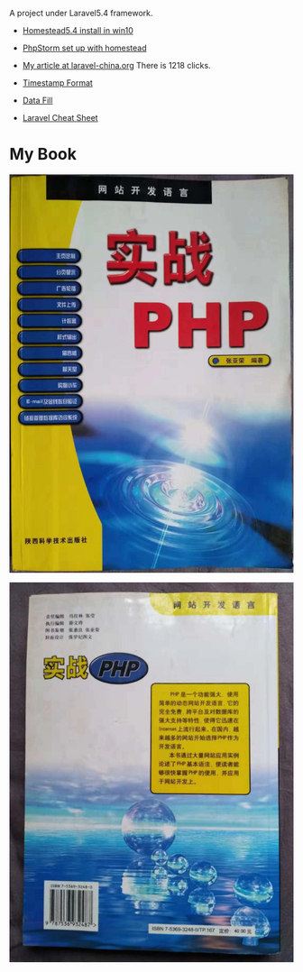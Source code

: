 A project under Laravel5.4 framework.


- [Homestead5.4 install in win10](https://mp.weixin.qq.com/s/HEUDUlBhU4SS66oK2EOraw)
- [PhpStorm set up with homestead](http://mp.weixin.qq.com/s/_Cwg4_B6GPR0Xw3t7Bfciw)

- [My article at laravel-china.org](https://laravel-china.org/topics/5751/laravel-homestead-win-10-installation-steps-and-precautions)
There is 1218 clicks.
- [Timestamp Format](http://carbon.nesbot.com/docs)
- [Data Fill](http://github.com/fzaninotto/Faker)
- [Laravel Cheat Sheet](http://cheats.jesse-obrien.ca/)


# My Book

![PHP Cover](phpcover.jpg)

![PHP back](phpback.jpg)
